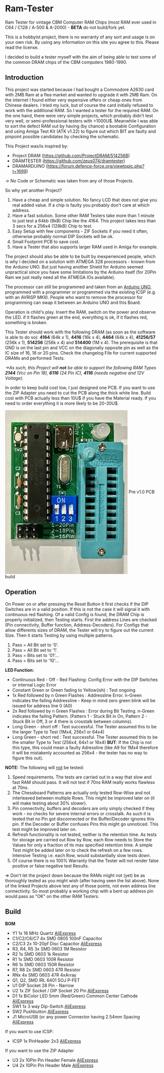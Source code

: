 # Ram-Tester
Ram Tester for vintage CBM Computer RAM Chips (most RAM ever used in C64 / C128 / A-500 & A-2000) - **BETA** do not build/fork yet.

This is a hobbyist project, there is no warranty of any sort and usage is on your own risk. By using any information on this site you agree to this. Please read the license.

I decided to build a tester myself with the aim of being able to test some of the common DRAM chips of the CBM computers 1980-1990.

## Introduction
This project was started because I had bought a Commodore A2630 card with 2MB Ram at a flea market and wanted to upgrade it with 2MB Ram. On the internet I found either very expensive offers or cheap ones from Chinese dealers. I tried my luck, but of course the card initially refused to work with the additional RAM. So I wanted a tester for the required RAM. On the one hand, there were very simple projects, which probably didn't test very well, or semi-professional testers with >1000U$. Meanwhile I was able to sort the defect RAM out by having (by chance) a bootable Configuration and using Amiga Test Kit (ATK v1.22) to figure out which BIT are faulty and pinpoint possible candidates by checking the schematic. 

This Project was/is inspired by:
- Project DRAM (https://github.com/ProjectDRAM/514256B)
- DRAMTESTER (https://github.com/zeus074/dramtester) 
- DRAMARDUINO (https://forum.defence-force.org/viewtopic.php?t=1699)

-> No Code or Schematic was taken from any of those Projects.

So why yet another Project? 
1. Have a cheap and simple solution. No fancy LCD that does not give you real added value. If a chip is faulty you probably don't care at which address.
2. Have a fast solution. Some other RAM Testers take more than 1 minute to just test a 64kb (8kB) Chip like the 4164. This project takes less than 3 secs for a 256x4 (128kB) Chip to test.
3. Easy Setup with few components - ZIF Sockets if you need it often, otherwise probably normal DIP Sockets will be ok.
4. Small Footprint PCB to save cost.
5. Have a Tester that also supports larger RAM used in Amiga for example. 

The project should also be able to be built by inexperienced people, which is why I decided on a solution with ATMEGA 328 processors - known from the Arduino UNO. But just having another Shield for Arduino seemed unpractical since you have some limitations by the Arduino itself (for 20Pin Ram we just really need all the ATMEGA IOs available).

The processor can still be programmed and taken from an [Arduino UNO](https://store.arduino.cc/products/arduino-uno-rev3), programmed with a programmer or programmed via the existing ICSP (e.g. with an AVRISP MKII). People who want to remove the processor for programming can swap it between an Arduino UNO and this Board. 

Operation is child's play. Insert the RAM, switch on the power and observe the LED. if it flashes green at the end, everything is ok, if it flashes red, something is broken. 

This Tester should work with the following DRAM (as soon as the software is able to do so): **4164** (64k x 1), **4416** (16k x 4), **4464** (64k x 4), **41256/57** (256k x 1), **514256** (256k x 4) and **514400** (1M x 4). The prerequisite is that GND is on the last pin and VCC on the diagonally opposite pin as well as the IC size of 16, 18 or 20 pins. Check the changelog File for current supported DRAMs and performed Tests.

*->As such, this Project will **not** be able to support the following RAM Types **2144** (Vcc on Pin 18), **6116** (24 Pin IC), **4116** (needs negative and 12V Voltage).*

In order to keep build cost low, I just designed one PCB. If you want to use the ZIP Adapter you need to cut the PCB along the thick white line. Build cost with PCB actually less than 10U$ if you have the Material ready. If you need to order everything it is more likely to be 20-30U$.

<img src="https://raw.githubusercontent.com/tops4u/Ram-Tester/refs/heads/main/Schematic/IMG_2988.jpeg" width="400px" align="center"/>
Pre v1.0 PCB build

## Operation
On Power on or after pressing the Reset Button it first checks if the DIP Switches are in a valid position. If this is not the case it will signal it with continuous red flashing.
Of a valid Config is found, the DRAM Chip is properly initialized, then Testing starts. First the address Lines are checked (Pin connectivity, Buffer function, Address-Decoders). For Configs that allow differents sizes of DRAM, the Tester will try to figure out the current Size. Then it starts Testing by using multiple patterns. 
1. Pass = All Bit set to '0'.
2. Pass = All Bit set to '1'.
3. Pass = Bits set to '01'...
4. Pass = Bits set to '10'...

**LED Function:**
- Continuous Red - Off - Red Flashing: Config Error with the DIP Switches or internal Logic Error
- Constant Green or Green fading to Yellow(ish) : Test ongoing
- 1x Red followed by n Green Flashes : Addressline Error. n-Green indicates the failing Addressline - Keep in mind zero green blink will be issued for address line 0 (A0)
- 2x Red followed by n Green Flashes : Error during Bit Testing. n-Green indicates the failing Pattern. (Pattern 1 - Stuck Bit in On, Pattern 2 - Stuck Bit in Off, 3 or 4 there is crosstalk between columns).
- Long Green - short off  : Test successful. The Tester assumed this to be the larger Type to Test (1Mx4, 256x1 or 64x4)
- Long Green - short red  : Test successful. The Tester assumed this to be the smaller Type to Test (256x4, 64x1 or 16x4) **BUT**: If the Chip is not this type, this could mean a faulty Adressline (like A9 for 1Mx4 therefore it will be mistakenly accounted as 256x4 - the tester has no way to figure this out). 

**NOTE:** The following will <INS>not</INS> be tested:
1. Speed requirements. The tests are carried out in a way that slow and fast RAM should pass. It will not test if 70ns RAM really works flawless at 70ns.
2. The Chessboard Patterns are actually only tested Row-Wise and not interleaved between multiple Rows. This might be improved later on (it will make testing about 30% slower). 
3. Pin connectivity, buffers and decoders are only simply checked if they work - no checks for severe internal errors or crosstalk. As such it is tested that no Pin got disconnected or the Buffer/Decoder ignores this pin. If the Decoder or Buffer confuses Pins this might go unnoticed. This test might be improved later on.
4. Refresh functionality is not tested, neither is the retention time. As tests for storage are carried out Row by Row, each Row needs to Store the Values for only a fraction of its max specified retention time. A simple Test might be added later on to check the refresh on a few rows. Intensive Testing i.e. each Row, would substantially slow tests down. 
5. Of course there is no 100% Warranty that the Tester will not render false positive or false negative test Results.

=> Don't let the project down because the RAMs might not (yet) be as thoroughly tested as you might wish (after having seen the list above). None of the linked Projects above test any of those points, not even address line connectivity. So most probably a working chip with a bent up address pin would pass as "OK" on the other RAM Testers. 

## Build
**BOM**
- Y1 1x 16 MHz Quartz [AliExpress](https://aliexpress.com/item/1005006119798769.html)
- C1/C2/C6/C7 4x SMD 0805 100nF Capacitor 
- C2/C3 2x 10-20pf Disc Capacitor [AliExpress](https://aliexpress.com/item/1005003167676803.html)
- R3, R4, R5 3x SMD 0603 1M Resistor
- R2 1x SMD 0603 1k Resistor
- R1 1x SMD 0603 100R Resistor
- R6 1x SMD 0603 150R Resistor
- R7, R8 2x SMD 0603 47R Resistor
- RNx 4x SMD 0603 47R 4xArray
- Q1, Q2, SMD IRL 6401 SOJ P-FET
- U1 DIP Socket 28 Pin - Narrow
- U2 1x ZIF Socket / DIP Socket 20 Pin [AliExpress](https://aliexpress.com/item/1005007205054381.html)
- D1 1x BiColor LED 5mm (Red/Green) Common Center Cathode [AliExpress](https://aliexpress.com/item/1005006014283662.html)
- SW1 1x 3 way Dip-Switch [AliExpress](https://aliexpress.com/item/4001205849246.html)
- SW2 Pushbutton [AliExpress](https://aliexpress.com/item/4000555847543.html)
- J1 MicroUSB (or any power Connector having 2.54mm Spacing [AliExpress](https://aliexpress.com/item/1005001515820458.html)
  
If you want to use ICSP:
- ICSP 1x PinHeader 2x3 [AliExpress](https://aliexpress.com/item/4000303366348.html)
  
If you want to use the ZIP Adapter
- U3 2x 10Pin Pin Header Female [AliExpress](https://aliexpress.com/item/32717301965.html)
- U4 2x 10Pin Pin Header Male [AliExpress](https://aliexpress.com/item/1005005390193356.html)
